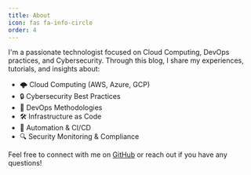 ```yaml
---
title: About
icon: fas fa-info-circle
order: 4
---
```


I'm a passionate technologist focused on Cloud Computing, DevOps practices, and Cybersecurity. Through this blog, I share my experiences, tutorials, and insights about:

- 🌩️ Cloud Computing (AWS, Azure, GCP)
- 🔒 Cybersecurity Best Practices
- 🚀 DevOps Methodologies
- 🛠️ Infrastructure as Code
- 🤖 Automation & CI/CD
- 🔍 Security Monitoring & Compliance

Feel free to connect with me on [GitHub](https://github.com/MaVeN-13TTN) or reach out if you have any questions!
